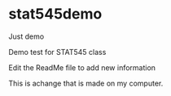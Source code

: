 # stat545demo
Just demo

Demo test for STAT545 class

Edit the ReadMe file to add new information

This is  achange that is made on my computer.
